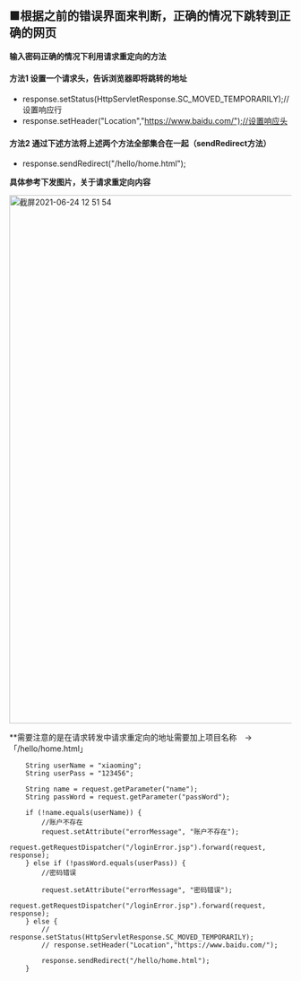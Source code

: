 
## ■根据之前的错误界面来判断，正确的情况下跳转到正确的网页

**输入密码正确的情况下利用请求重定向的方法**

#### 方法1 设置一个请求头，告诉浏览器即将跳转的地址
- response.setStatus(HttpServletResponse.SC_MOVED_TEMPORARILY);//设置响应行
- response.setHeader("Location","https://www.baidu.com/");//设置响应头

#### 方法2 通过下述方法将上述两个方法全部集合在一起（sendRedirect方法）
- response.sendRedirect("/hello/home.html");

**具体参考下发图片，关于请求重定向内容**  

<img width="942" alt="截屏2021-06-24 12 51 54" src="https://user-images.githubusercontent.com/86137350/123200101-10d91f80-d4eb-11eb-8308-8a5c5f3c2f9d.png">

**需要注意的是在请求转发中请求重定向的地址需要加上项目名称　→　「/hello/home.html」

        String userName = "xiaoming";
        String userPass = "123456";

        String name = request.getParameter("name");
        String passWord = request.getParameter("passWord");

        if (!name.equals(userName)) {
            //账户不存在
            request.setAttribute("errorMessage", "账户不存在");
            request.getRequestDispatcher("/loginError.jsp").forward(request, response);
        } else if (!passWord.equals(userPass)) {
            //密码错误

            request.setAttribute("errorMessage", "密码错误");
            request.getRequestDispatcher("/loginError.jsp").forward(request, response);
        } else {
            // response.setStatus(HttpServletResponse.SC_MOVED_TEMPORARILY);
            // response.setHeader("Location","https://www.baidu.com/");

            response.sendRedirect("/hello/home.html");
        }
